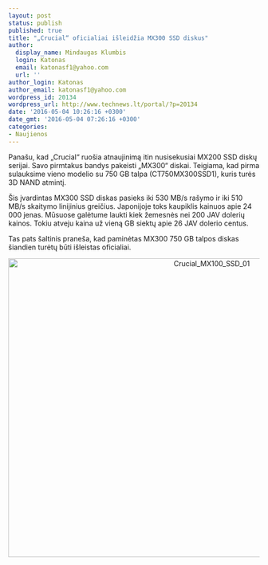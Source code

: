 ```yaml
---
layout: post
status: publish
published: true
title: "„Crucial“ oficialiai išleidžia MX300 SSD diskus"
author:
  display_name: Mindaugas Klumbis
  login: Katonas
  email: katonasf1@yahoo.com
  url: ''
author_login: Katonas
author_email: katonasf1@yahoo.com
wordpress_id: 20134
wordpress_url: http://www.technews.lt/portal/?p=20134
date: '2016-05-04 10:26:16 +0300'
date_gmt: '2016-05-04 07:26:16 +0300'
categories:
- Naujienos
---
```

<p>Panašu, kad „Crucial“ ruošia atnaujinimą itin nusisekusiai MX200 SSD diskų serijai. Savo pirmtakus bandys pakeisti „MX300“ diskai. Teigiama, kad pirma sulauksime vieno modelio su 750 GB talpa (CT750MX300SSD1), kuris turės 3D NAND atmintį.</p>
<p>Šis įvardintas MX300 SSD diskas pasieks iki 530 MB/s rašymo ir iki 510 MB/s skaitymo linijinius greičius. Japonijoje toks kaupiklis kainuos apie 24 000 jenas. Mūsuose galėtume laukti kiek žemesnės nei 200 JAV dolerių kainos. Tokiu atveju kaina už vieną GB siektų apie 26 JAV dolerio centus.</p>
<p>Tas pats šaltinis praneša, kad paminėtas MX300 750 GB talpos diskas šiandien turėtų būti išleistas oficialiai.</p>
<p style="text-align: center;"><img class="alignnone wp-image-20136 size-medium" src="http://www.technews.lt/portal/wp-content/uploads/2016/05/Crucial_MX100_SSD_01-800x600.jpg" alt="Crucial_MX100_SSD_01" width="800" height="600" /></p>
